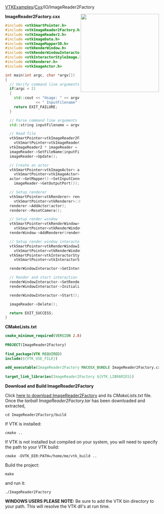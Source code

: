 [VTKExamples](/home/)/[Cxx](/Cxx)/IO/ImageReader2Factory

<img align="right" src="https://github.com/lorensen/VTKExamples/blob/gh-pages/Testing/Baseline/IO/TestImageReader2Factory.png?raw=true" width="256" />

**ImageReader2Factory.cxx**
```c++
#include <vtkSmartPointer.h>
#include <vtkImageReader2Factory.h>
#include <vtkImageReader2.h>
#include <vtkImageData.h>
#include <vtkImageMapper3D.h>
#include <vtkRenderWindow.h>
#include <vtkRenderWindowInteractor.h>
#include <vtkInteractorStyleImage.h>
#include <vtkRenderer.h>
#include <vtkImageActor.h>

int main(int argc, char *argv[])
{
  // Verify command line arguments
  if(argc < 2)
  {
    std::cout << "Usage: " << argv[0]
              << " InputFilename" << std::endl;
    return EXIT_FAILURE;
  }

  // Parse command line arguments
  std::string inputFilename = argv[1];

  // Read file
  vtkSmartPointer<vtkImageReader2Factory> readerFactory =
    vtkSmartPointer<vtkImageReader2Factory>::New();
  vtkImageReader2 * imageReader = readerFactory->CreateImageReader2(inputFilename.c_str());
  imageReader->SetFileName(inputFilename.c_str());
  imageReader->Update();

  // Create an actor
  vtkSmartPointer<vtkImageActor> actor =
    vtkSmartPointer<vtkImageActor>::New();
  actor->GetMapper()->SetInputConnection(
    imageReader->GetOutputPort());

  // Setup renderer
  vtkSmartPointer<vtkRenderer> renderer =
    vtkSmartPointer<vtkRenderer>::New();
  renderer->AddActor(actor);
  renderer->ResetCamera();

  // Setup render window
  vtkSmartPointer<vtkRenderWindow> renderWindow =
    vtkSmartPointer<vtkRenderWindow>::New();
  renderWindow->AddRenderer(renderer);

  // Setup render window interactor
  vtkSmartPointer<vtkRenderWindowInteractor> renderWindowInteractor =
    vtkSmartPointer<vtkRenderWindowInteractor>::New();
  vtkSmartPointer<vtkInteractorStyleImage> style =
    vtkSmartPointer<vtkInteractorStyleImage>::New();

  renderWindowInteractor->SetInteractorStyle(style);

  // Render and start interaction
  renderWindowInteractor->SetRenderWindow(renderWindow);
  renderWindowInteractor->Initialize();

  renderWindowInteractor->Start();

  imageReader->Delete();

  return EXIT_SUCCESS;
}
```
**CMakeLists.txt**
```cmake
cmake_minimum_required(VERSION 2.8)
 
PROJECT(ImageReader2Factory)
 
find_package(VTK REQUIRED)
include(${VTK_USE_FILE})
 
add_executable(ImageReader2Factory MACOSX_BUNDLE ImageReader2Factory.cxx)
 
target_link_libraries(ImageReader2Factory ${VTK_LIBRARIES})
```

**Download and Build ImageReader2Factory**

Click [here to download ImageReader2Factory](https://github.com/lorensen/VTKWikiExamplesTarballs/raw/master/ImageReader2Factory.tar) and its *CMakeLists.txt* file.
Once the *tarball ImageReader2Factory.tar* has been downloaded and extracted,
```
cd ImageReader2Factory/build 
```
If VTK is installed:
```
cmake ..
```
If VTK is not installed but compiled on your system, you will need to specify the path to your VTK build:
```
cmake -DVTK_DIR:PATH=/home/me/vtk_build ..
```
Build the project:
```
make
```
and run it:
```
./ImageReader2Factory
```
**WINDOWS USERS PLEASE NOTE:** Be sure to add the VTK bin directory to your path. This will resolve the VTK dll's at run time.


